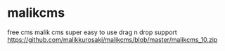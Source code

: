 # malikcms
free cms malik cms
super easy to use drag n drop support
https://github.com/malikkurosaki/malikcms/blob/master/malikcms_10.zip
